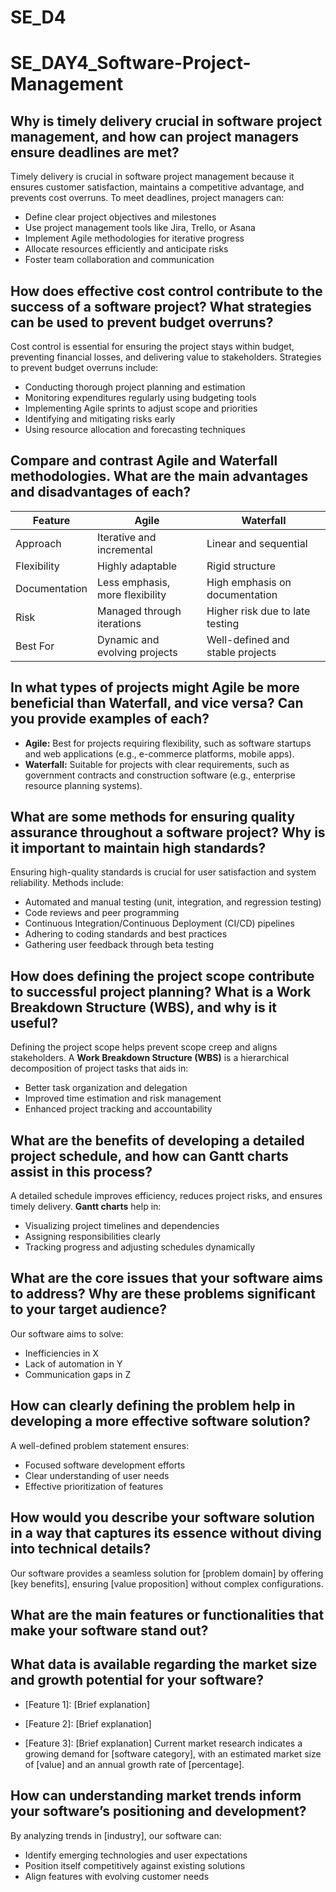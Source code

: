 # SE_D4
# SE_DAY4_Software-Project-Management

## Why is timely delivery crucial in software project management, and how can project managers ensure deadlines are met?

Timely delivery is crucial in software project management because it ensures customer satisfaction, maintains a competitive advantage, and prevents cost overruns. To meet deadlines, project managers can:
- Define clear project objectives and milestones
- Use project management tools like Jira, Trello, or Asana
- Implement Agile methodologies for iterative progress
- Allocate resources efficiently and anticipate risks
- Foster team collaboration and communication

## How does effective cost control contribute to the success of a software project? What strategies can be used to prevent budget overruns?

Cost control is essential for ensuring the project stays within budget, preventing financial losses, and delivering value to stakeholders. Strategies to prevent budget overruns include:
- Conducting thorough project planning and estimation
- Monitoring expenditures regularly using budgeting tools
- Implementing Agile sprints to adjust scope and priorities
- Identifying and mitigating risks early
- Using resource allocation and forecasting techniques

## Compare and contrast Agile and Waterfall methodologies. What are the main advantages and disadvantages of each?

| Feature       | Agile                              | Waterfall                          |
|--------------|---------------------------------|----------------------------------|
| Approach     | Iterative and incremental      | Linear and sequential           |
| Flexibility  | Highly adaptable               | Rigid structure                 |
| Documentation| Less emphasis, more flexibility| High emphasis on documentation  |
| Risk         | Managed through iterations     | Higher risk due to late testing |
| Best For     | Dynamic and evolving projects  | Well-defined and stable projects|

## In what types of projects might Agile be more beneficial than Waterfall, and vice versa? Can you provide examples of each?
- **Agile:** Best for projects requiring flexibility, such as software startups and web applications (e.g., e-commerce platforms, mobile apps).
- **Waterfall:** Suitable for projects with clear requirements, such as government contracts and construction software (e.g., enterprise resource planning systems).

## What are some methods for ensuring quality assurance throughout a software project? Why is it important to maintain high standards?

Ensuring high-quality standards is crucial for user satisfaction and system reliability. Methods include:
- Automated and manual testing (unit, integration, and regression testing)
- Code reviews and peer programming
- Continuous Integration/Continuous Deployment (CI/CD) pipelines
- Adhering to coding standards and best practices
- Gathering user feedback through beta testing

## How does defining the project scope contribute to successful project planning? What is a Work Breakdown Structure (WBS), and why is it useful?
Defining the project scope helps prevent scope creep and aligns stakeholders. A **Work Breakdown Structure (WBS)** is a hierarchical decomposition of project tasks that aids in:
- Better task organization and delegation
- Improved time estimation and risk management
- Enhanced project tracking and accountability

## What are the benefits of developing a detailed project schedule, and how can Gantt charts assist in this process?

A detailed schedule improves efficiency, reduces project risks, and ensures timely delivery. 
**Gantt charts** help in:
- Visualizing project timelines and dependencies
- Assigning responsibilities clearly
- Tracking progress and adjusting schedules dynamically

## What are the core issues that your software aims to address? Why are these problems significant to your target audience?

Our software aims to solve:
- Inefficiencies in X
- Lack of automation in Y
- Communication gaps in Z


## How can clearly defining the problem help in developing a more effective software solution?


A well-defined problem statement ensures:
- Focused software development efforts
- Clear understanding of user needs
- Effective prioritization of features

## How would you describe your software solution in a way that captures its essence without diving into technical details?

Our software provides a seamless solution for [problem domain] by offering [key benefits], ensuring [value proposition] without complex configurations.


## What are the main features or functionalities that make your software stand out?
## What data is available regarding the market size and growth potential for your software?
- [Feature 1]: [Brief explanation]

- [Feature 2]: [Brief explanation]

- [Feature 3]: [Brief explanation]
Current market research indicates a growing demand for [software category], with an estimated market size of [value] and an annual growth rate of [percentage].

## How can understanding market trends inform your software’s positioning and development?

By analyzing trends in [industry], our software can:
- Identify emerging technologies and user expectations
- Position itself competitively against existing solutions
- Align features with evolving customer needs

